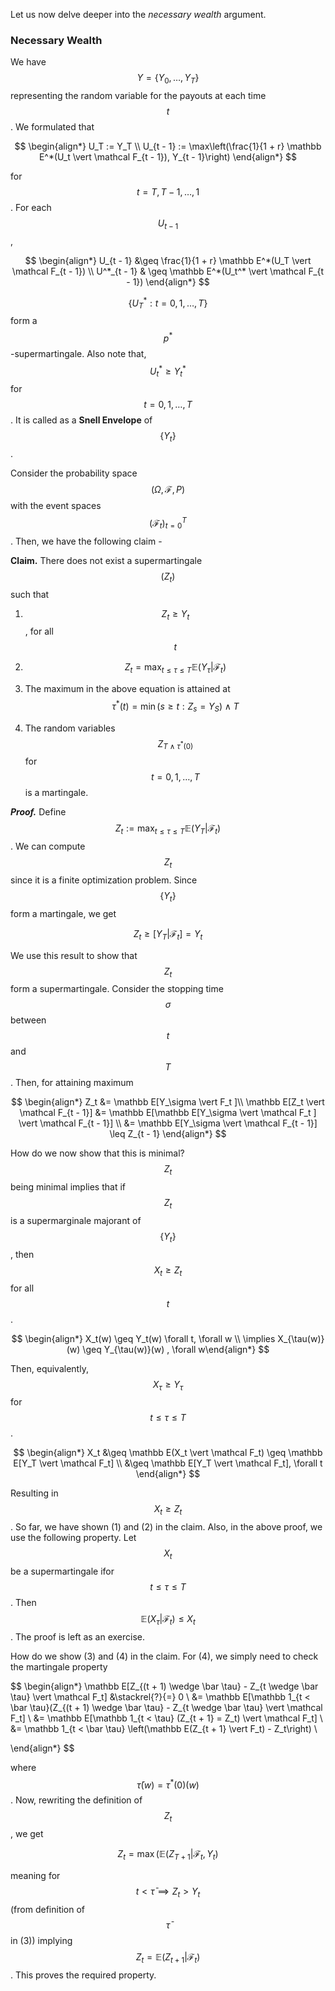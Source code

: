Let us now delve deeper into the *necessary wealth* argument.

### Necessary Wealth

We have $$Y = \{Y_0, \dots, Y_T\}$$ representing the random variable for the payouts at each time $$t$$. We formulated that

$$
\begin{align*}
U_T := Y_T \\
U_{t - 1} := \max\left(\frac{1}{1 + r} \mathbb E^*(U_t \vert \mathcal F_{t - 1}), Y_{t - 1}\right)
\end{align*}
$$

for $$t = T, T - 1, \dots, 1$$. For each $$U_{t - 1}$$,

$$
\begin{align*}
U_{t - 1} &\geq \frac{1}{1 + r} \mathbb E^*(U_T \vert \mathcal F_{t - 1}) \\
U^*_{t - 1} & \geq \mathbb E^*(U_t^* \vert \mathcal F_{t - 1})
\end{align*}
$$

$$\{U_T^*: t = 0, 1, \dots, T\}$$ form a $$p^*$$-supermartingale. Also note that, $$U^*_t \geq Y^*_t$$ for $$t = 0, 1, \dots, T$$. It is called as a **Snell Envelope** of $$\{Y_t\}$$.

Consider the probability space $$(\Omega, \mathcal F, P)$$ with the event spaces $$(\mathcal F_t)_{t = 0}^T$$. Then, we have the following claim -

**Claim.** There does not exist a supermartingale $$(Z_t)$$ such that

1. $$Z_t \geq Y_t$$, for all $$t$$

2. $$Z_t = \max_{t \leq \tau \leq T} \mathbb E(Y_\tau \vert \mathcal F_t)$$  

3. The maximum in the above equation is attained at $$\tau^*(t) = \min(s \geq t: Z_s = Y_S) \wedge T$$

4. The random variables $$Z_{T \wedge \tau^*(0)}$$ for $$t = 0, 1, \dots, T$$ is a martingale.

***Proof.*** Define $$Z_t := \max_{t \leq \tau \leq T } \mathbb E(Y_T \vert \mathcal F_t)$$. We can compute $$Z_t$$ since it is a finite optimization problem. Since $$\{Y_t\}$$ form a martingale, we get

$$
Z_t \geq \mathbb[Y_T \vert \mathcal F_t] = Y_t
$$

We use this result to show that $$Z_t$$ form a supermartingale. Consider the stopping time $$\sigma$$ between $$t$$ and $$T$$. Then, for attaining maximum

$$
\begin{align*}
    Z_t &= \mathbb E[Y_\sigma \vert F_t ]\\
\mathbb E[Z_t \vert \mathcal F_{t - 1}] &= \mathbb E[\mathbb E[Y_\sigma \vert \mathcal F_t ] \vert \mathcal F_{t - 1}] \\
&= \mathbb E[Y_\sigma \vert \mathcal F_{t - 1}] \leq Z_{t - 1}
\end{align*}
$$

How do we now show that this is minimal? $$Z_t$$ being minimal implies that if $$Z_t$$ is a supermarginale majorant of $$\{Y_t\}$$, then $$X_t \geq Z_t$$ for all $$t$$. 

$$
\begin{align*}
    X_t(w) \geq Y_t(w) \forall t, \forall w \\
\implies X_{\tau(w)} (w) \geq Y_{\tau(w)}(w)
, \forall w\end{align*}
$$

Then, equivalently, $$X_\tau \geq Y_\tau$$ for $$t \leq \tau \leq T$$.

$$
\begin{align*}
X_t &\geq \mathbb E(X_t \vert \mathcal F_t) \geq \mathbb E[Y_T \vert \mathcal F_t] \\
&\geq \mathbb E[Y_T \vert \mathcal F_t], \forall t
\end{align*}
$$

Resulting in $$X_t \geq Z_t$$. So far, we have shown (1) and (2) in the claim. Also, in the above proof, we use the following property. Let $$X_t$$ be a supermartingale ifor $$t \leq \tau \leq T$$. Then $$\mathbb E(X_\tau \vert \mathcal F_t) \leq X_t$$. The proof is left as an exercise.

How do we show (3) and (4) in the claim. For (4), we simply need to check the martingale property

$$
\begin{align*}
\mathbb E[Z_{(t + 1) \wedge \bar \tau} - Z_{t \wedge \bar \tau} \vert \mathcal F_t] &\stackrel{?}{=} 0 \\
&= \mathbb E[\mathbb 1_{t < \bar \tau}(Z_{(t + 1) \wedge \bar \tau} - Z_{t \wedge \bar \tau} \vert \mathcal F_t] \\
&= \mathbb E[\mathbb 1_{t < \tau} (Z_{t + 1} = Z_t) \vert \mathcal F_t] \\
&= \mathbb 1_{t < \bar \tau} \left(\mathbb E(Z_{t + 1} \vert F_t) - Z_t\right) \\

\end{align*}
$$

where $$\bar \tau(w) = \tau^*(0) (w)$$. Now, rewriting the definition of $$Z_t$$, we get

$$
Z_t = \max \left(\mathbb E(Z_{T + 1} \vert \mathcal F_t, Y_t\right)
$$

meaning for $$t < \bar \tau \implies Z_t > Y_t$$ (from definition of $$\bar \tau$$ in (3)) implying $$Z_t = \mathbb E(Z_{t + 1} \vert \mathcal F_t)$$. This proves the required property.

